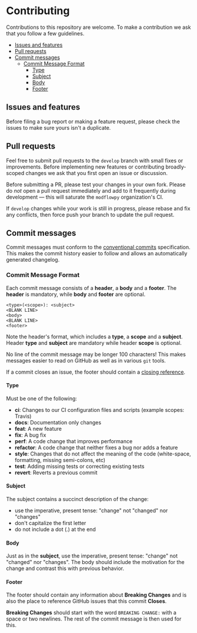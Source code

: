 # Contributing

Contributions to this repository are welcome. To make a contribution we ask that you follow a few guidelines.

<!-- START doctoc generated TOC please keep comment here to allow auto update -->
<!-- DON'T EDIT THIS SECTION, INSTEAD RE-RUN doctoc TO UPDATE -->

- [Issues and features](#issues-and-features)
- [Pull requests](#pull-requests)
- [Commit messages](#commit-messages)
  - [Commit Message Format](#commit-message-format)
    - [Type](#type)
    - [Subject](#subject)
    - [Body](#body)
    - [Footer](#footer)

<!-- END doctoc generated TOC please keep comment here to allow auto update -->

## Issues and features

Before filing a bug report or making a feature request, please check the issues to make sure yours isn't a duplicate.

## Pull requests

Feel free to submit pull requests to the `develop` branch with small fixes or improvements. Before implementing new features or contributing broadly-scoped changes we ask that you first open an issue or discussion.

Before submitting a PR, please test your changes in your own fork. Please do *not* open a pull request immediately and add to it frequently during development &mdash; this will saturate the `modflowpy` organization's CI.

If `develop` changes while your work is still in progress, please rebase and fix any conflicts, then force push your branch to update the pull request.

## Commit messages

Commit messages must conform to the [conventional commits](https://www.conventionalcommits.org/en/v1.0.0/) specification. This makes the commit history easier to follow and allows an automatically generated changelog.

### Commit Message Format

Each commit message consists of a **header**, a **body** and a **footer**. The **header** is mandatory, while **body** and **footer** are optional.

```
<type>(<scope>): <subject>
<BLANK LINE>
<body>
<BLANK LINE>
<footer>
```

Note the header's format, which includes a **type**, a **scope** and a **subject**. Header **type** and **subject** are mandatory while header **scope** is optional.

No line of the commit message may be longer 100 characters! This makes messages easier to read on GitHub as well as in various `git` tools.

If a commit closes an issue, the footer should contain a [closing reference](https://help.github.com/articles/closing-issues-via-commit-messages/).

#### Type

Must be one of the following:

* **ci**: Changes to our CI configuration files and scripts (example scopes: Travis)
* **docs**: Documentation only changes
* **feat**: A new feature
* **fix**: A bug fix
* **perf**: A code change that improves performance
* **refactor**: A code change that neither fixes a bug nor adds a feature
* **style**: Changes that do not affect the meaning of the code (white-space, formatting, missing semi-colons, etc)
* **test**: Adding missing tests or correcting existing tests
* **revert**: Reverts a previous commit

#### Subject

The subject contains a succinct description of the change:

* use the imperative, present tense: "change" not "changed" nor "changes"
* don't capitalize the first letter
* do not include a dot (.) at the end

#### Body

Just as in the **subject**, use the imperative, present tense: "change" not "changed" nor "changes".
The body should include the motivation for the change and contrast this with previous behavior.

#### Footer

The footer should contain any information about **Breaking Changes** and is also the place to reference GitHub issues that this commit **Closes**.

**Breaking Changes** should start with the word `BREAKING CHANGE:` with a space or two newlines. The rest of the commit message is then used for this.